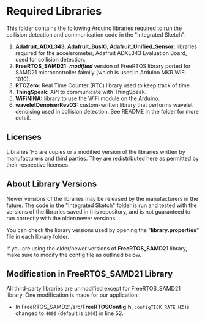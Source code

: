 # Required Libraries

This folder contains the following Arduino libraries required to run the collision detection and communication code in the "Integrated Sketch": 
1. **Adafruit_ADXL343, Adafruit_BusIO, Adafruit_Unified_Sensor:** libraries required for the accelerometer, Adafruit ADXL343 Evaluation Board, used for collision detection. 
2. **FreeRTOS_SAMD21:** ***modified*** version of FreeRTOS library ported for SAMD21 microcontroller faimily (which is used in Arduino MKR WiFi 1010). 
3. **RTCZero:** Real Time Counter (RTC) library used to keep track of time. 
4. **ThingSpeak:** API to communicate with ThingSpeak. 
5. **WiFiNINA:** library to use the WiFi module on the Arduino. 
6. **waveletDenoiserRev03:** custom-written library that performs wavelet denoising used in collision detection. See README in the folder for more detail. 

## Licenses

Libraries 1-5 are copies or a modified version of the libraries written by manufacturers and third parties. They are redistributed here as permitted by their respective licenses. 

## About Library Versions

Newer versions of the libraries may be released by the manufacturers in the future. The code in the "Integrated Sketch" folder is run and tested with the versions of the libraries saved in this repository, and is not guaranteed to run correctly with the older/newer versions. 

You can check the library versions used by opening the "**library.properties**" file in each library folder. 

If you are using the older/newer versions of **FreeRTOS_SAMD21** library, make sure to modify the config file as outlined below. 

## Modification in FreeRTOS_SAMD21 Library

All third-party libraries are unmodified except for FreeRTOS_SAMD21 library. One modification is made for our application: 
- In FreeRTOS_SAMD21/src/**FreeRTOSConfig.h**, `configTICK_RATE_HZ` is changed to `4000` (default is `1000`) in line 52. 
